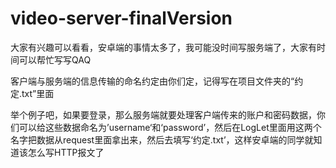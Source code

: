 ﻿# video-server-finalVersion

大家有兴趣可以看看，安卓端的事情太多了，我可能没时间写服务端了，大家有时间可以帮忙写写QAQ

客户端与服务端的信息传输的命名约定由你们定，记得写在项目文件夹的“约定.txt”里面

举个例子吧，如果要登录，那么服务端就要处理客户端传来的账户和密码数据，你们可以给这些数据命名为’username‘和‘password’，然后在LogLet里面用这两个名字把数据从request里面拿出来，然后去填写‘约定.txt’，这样安卓端的同学就知道该怎么写HTTP报文了
